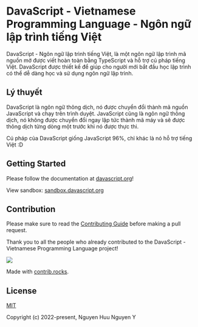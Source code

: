 # DavaScript - Vietnamese Programming Language - Ngôn ngữ lập trình tiếng Việt

DavaScript - Ngôn ngữ lập trình tiếng Việt, là một ngôn ngữ lập trình mã nguồn mở được viết hoàn toàn bằng TypeScript và hỗ trợ cú pháp tiếng Việt. DavaScript được thiết kế để giúp cho người mới bắt đầu học lập trình có thể dễ dàng học và sử dụng ngôn ngữ lập trình.

## Lý thuyết
DavaScript là ngôn ngữ thông dịch, nó được chuyển đổi thành mã nguồn JavaScript và chạy trên trình duyệt. JavaScript cũng là ngôn ngữ thông dịch, nó không được chuyển đổi ngay lập tức thành mã máy và sẽ được thông dịch từng dòng một trước khi nó được thực thi.

Cú pháp của DavaScript giống JavaScript 96%, chỉ khác là nó hỗ trợ tiếng Việt :D

## Getting Started

Please follow the documentation at [davascript.org](https://davascript.org)!

View sandbox: [sandbox.davascript.org](https://sandbox.davascript.org)

## Contribution

Please make sure to read the [Contributing Guide](https://davascript.org/learning/contribution-guide.html) before making a pull request.

Thank you to all the people who already contributed to the DavaScript - Vietnamese Programming Language project!

<a href="https://github.com/imrim12/davascript/graphs/contributors">
  <img src="https://contrib.rocks/image?repo=imrim12/davascript" />
</a>

Made with [contrib.rocks](https://contrib.rocks).

## License

[MIT](https://opensource.org/licenses/MIT)

Copyright (c) 2022-present, Nguyen Huu Nguyen Y
